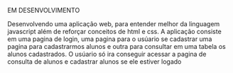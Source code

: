EM DESENVOLVIMENTO


Desenvolvendo uma aplicação web, para entender melhor da linguagem javascript
além de reforçar conceitos de html e css.
A aplicação consiste em uma pagina de login, uma pagina para o usúario se cadastrar
uma pagina para cadastrarmos alunos e outra para consultar em uma tabela os alunos cadastrados. O usúario só ira conseguir acessar a pagina de consulta de alunos e cadastrar alunos se ele estiver logado